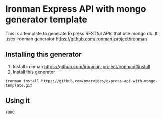 # Ironman Express API with mongo generator template

This is a template to generate Express RESTful APIs that use mongo db. It uses ironman generator https://github.com/ironman-project/ironman

## Installing this generator

1. Install ironman https://github.com/ironman-project/ironman#install
1. Install this generator
```
ironman install https://github.com/omarvides/express-api-with-mongo-template.git
```

## Using it
```
TODO
```